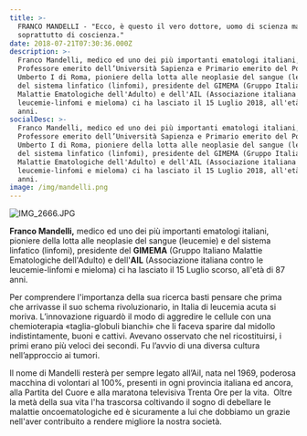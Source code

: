 ```yaml
---
title: >-
  FRANCO MANDELLI - "Ecco, è questo il vero dottore, uomo di scienza ma
  soprattutto di coscienza."
date: 2018-07-21T07:30:36.000Z
description: >-
  Franco Mandelli, medico ed uno dei più importanti ematologi italiani,
  Professore emerito dell’Università Sapienza e Primario emerito del Policlinico
  Umberto I di Roma, pioniere della lotta alle neoplasie del sangue (leucemie) e
  del sistema linfatico (linfomi), presidente del GIMEMA (Gruppo Italiano
  Malattie Ematologiche dell'Adulto) e dell'AIL (Associazione italiana contro le
  leucemie-linfomi e mieloma) ci ha lasciato il 15 Luglio 2018, all'età di 87
  anni.
socialDesc: >-
  Franco Mandelli, medico ed uno dei più importanti ematologi italiani,
  Professore emerito dell’Università Sapienza e Primario emerito del Policlinico
  Umberto I di Roma, pioniere della lotta alle neoplasie del sangue (leucemie) e
  del sistema linfatico (linfomi), presidente del GIMEMA (Gruppo Italiano
  Malattie Ematologiche dell'Adulto) e dell'AIL (Associazione italiana contro le
  leucemie-linfomi e mieloma) ci ha lasciato il 15 Luglio 2018, all'età di 87
  anni.
image: /img/mandelli.png
---
```

![IMG_2666.JPG](/img/mandelli.png)

**Franco Mandelli,** medico ed uno dei più importanti ematologi italiani, pioniere della lotta alle neoplasie del sangue (leucemie) e del sistema linfatico (linfomi), presidente del **GIMEMA** (Gruppo Italiano Malattie Ematologiche dell'Adulto) e dell'**AIL** (Associazione italiana contro le leucemie-linfomi e mieloma) ci ha lasciato il 15 Luglio scorso, all'età di 87 anni.

Per comprendere l'importanza della sua ricerca basti pensare che prima che arrivasse il suo schema rivoluzionario, in Italia di leucemia acuta si moriva. L’innovazione riguardò il modo di aggredire le cellule con una chemioterapia «taglia-globuli bianchi» che li faceva sparire dal midollo indistintamente, buoni e cattivi. Avevano osservato che nel ricostituirsi, i primi erano più veloci dei secondi. Fu l’avvio di una diversa cultura nell’approccio ai tumori.

Il nome di Mandelli resterà per sempre legato all’Ail, nata nel 1969, poderosa macchina di volontari al 100%, presenti in ogni provincia italiana ed ancora, alla Partita del Cuore e alla maratona televisiva Trenta Ore per la vita.  Oltre la metà della sua vita l'ha trascorsa coltivando il sogno di debellare le malattie oncoematologiche ed è sicuramente a lui che dobbiamo un grazie nell'aver contribuito a rendere migliore la nostra società.
